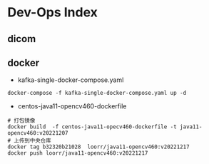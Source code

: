 # Dev-Ops Index

## dicom

## docker

+ kafka-single-docker-compose.yaml

```shell
docker-compose -f kafka-single-docker-compose.yaml up -d
```

+ centos-java11-opencv460-dockerfile

```shell
# 打包镜像
docker build  -f centos-java11-opecv460-dockerfile -t java11-opencv460:v20221207
# 上传到中央仓库
docker tag b32320b21028  loorr/java11-opencv460:v20221217
docker push loorr/java11-opencv460:v20221217
```